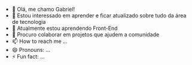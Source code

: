 - 👋 Olá, me chamo Gabriel!
- 👀 Estou interessado em aprender e ficar atualizado sobre tudo da área de tecnologia
- 🌱 Atualmente estou aprendendo Front-End
- 💞️ Procuro colaborar em projetos que ajudem a comunidade
- 📫 How to reach me ...
- 😄 Pronouns: ...
- ⚡ Fun fact: ...

<!---
Gabez19/Gabez19 is a ✨ special ✨ repository because its `README.md` (this file) appears on your GitHub profile.
You can click the Preview link to take a look at your changes.
--->
